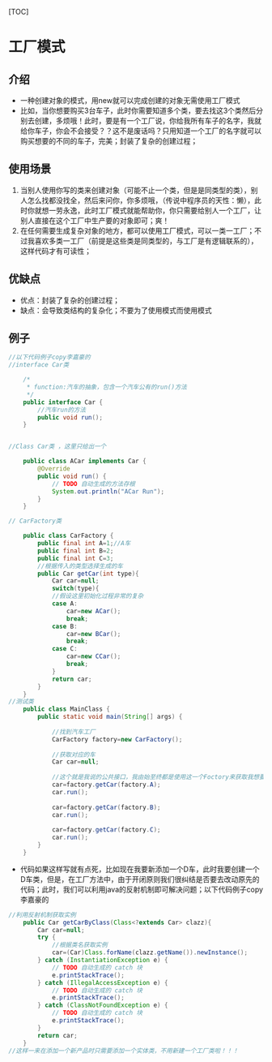 [TOC]



# 工厂模式

## 介绍

* 一种创建对象的模式，用new就可以完成创建的对象无需使用工厂模式
* 比如，当你想要购买3台车子，此时你需要知道多个类，要去找这3个类然后分别去创建，多烦哦！此时，要是有一个工厂说，你给我所有车子的名字，我就给你车子，你会不会接受？？这不是废话吗？只用知道一个工厂的名字就可以购买想要的不同的车子，完美；封装了复杂的创建过程；

## 使用场景

1. 当别人使用你写的类来创建对象（可能不止一个类，但是是同类型的类），别人怎么找都没找全，然后来问你，你多烦哦，（传说中程序员的天性：懒），此时你就想一劳永逸，此时工厂模式就能帮助你，你只需要给别人一个工厂，让别人直接在这个工厂中生产要的对象即可；爽！
2. 在任何需要生成复杂对象的地方，都可以使用工厂模式，可以一类一工厂；不过我喜欢多类一工厂（前提是这些类是同类型的，与工厂是有逻辑联系的），这样代码才有可读性；

## 优缺点

* 优点：封装了复杂的创建过程；
* 缺点：会导致类结构的复杂化；不要为了使用模式而使用模式

## 例子

~~~java
//以下代码例子copy李嘉豪的 
//interface Car类

    /*
     * function:汽车的抽象，包含一个汽车公有的run()方法
     */
    public interface Car {    	
    	//汽车run的方法
    	public void run();
    }


//Class Car类 ，这里只给出一个

    public class ACar implements Car {
    	@Override
    	public void run() {
    		// TODO 自动生成的方法存根
    		System.out.println("ACar Run");
    	}
    }

// CarFactory类

    public class CarFactory {   	
    	public final int A=1;//A车
    	public final int B=2;
    	public final int C=3;    	
    	//根据传入的类型选择生成的车
    	public Car getCar(int type){
    		Car car=null;
    		switch(type){
    		//假设这里初始化过程非常的复杂
    		case A:
    			car=new ACar();
    			break;
    		case B:
    			car=new BCar();
    			break;
    		case C:
    			car=new CCar();
    			break;
    		}
    		return car;
    	}
    }
//测试类
    public class MainClass {
    	public static void main(String[] args) {
    		
    		//找到汽车工厂
    		CarFactory factory=new CarFactory();
    		
    		//获取对应的车
    		Car car=null;
          
          	//这个就是我说的公共接口，我由始至终都是使用这一个Foctory来获取我想要的车
    		car=factory.getCar(factory.A); 
          	car.run();					  
          
    		car=factory.getCar(factory.B);
    		car.run();
    		
    		car=factory.getCar(factory.C);
    		car.run();
    	}
    }
~~~

* 代码如果这样写就有点死，比如现在我要新添加一个D车，此时我要创建一个D车类，但是，在工厂方法中，由于开闭原则我们很纠结是否要去改动原先的代码；此时，我们可以利用java的反射机制即可解决问题；以下代码例子copy李嘉豪的

~~~java
//利用反射机制获取实例
	public Car getCarByClass(Class<?extends Car> clazz){
		Car car=null;
		try {
			//根据类名获取实例
			car=(Car)Class.forName(clazz.getName()).newInstance();
		} catch (InstantiationException e) {
			// TODO 自动生成的 catch 块
			e.printStackTrace();
		} catch (IllegalAccessException e) {
			// TODO 自动生成的 catch 块
			e.printStackTrace();
		} catch (ClassNotFoundException e) {
			// TODO 自动生成的 catch 块
			e.printStackTrace();
		}	
		return car;
	}
//这样一来在添加一个新产品时只需要添加一个实体类，不用新建一个工厂类啦！！！
~~~

